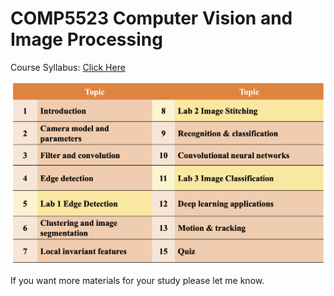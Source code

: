 # COMP5523 Computer Vision and Image Processing

Course Syllabus: [Click Here](https://www.polyu.edu.hk/comp/docdrive/tpg/subject/COMP5523.pdf)

![Image](./syllabus.png)

If you want more materials for your study please let me know.